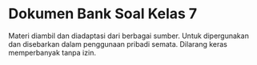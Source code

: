 # Dokumen Bank Soal Kelas 7
Materi diambil dan diadaptasi dari berbagai sumber. Untuk dipergunakan dan disebarkan dalam penggunaan pribadi semata. Dilarang keras memperbanyak tanpa izin.